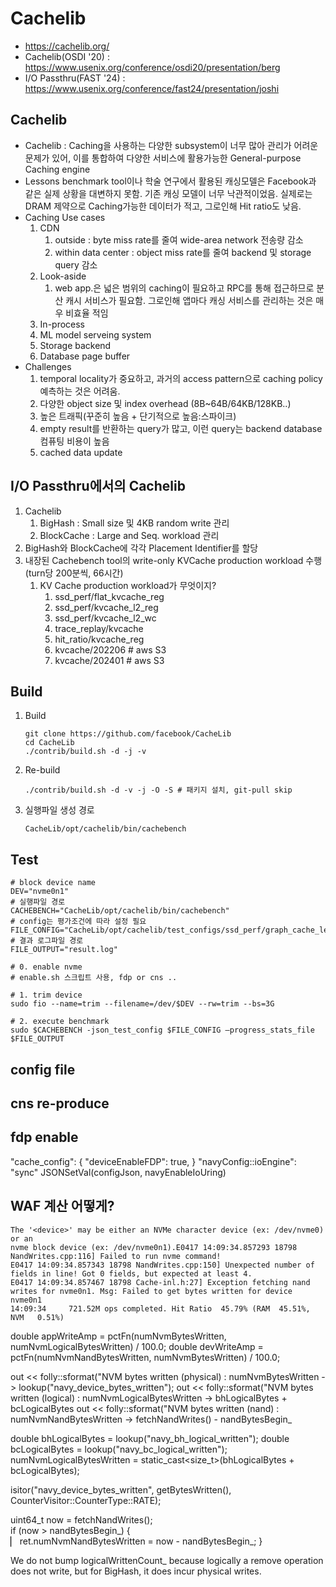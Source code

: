 # Cachelib
* https://cachelib.org/
* Cachelib(OSDI '20) : https://www.usenix.org/conference/osdi20/presentation/berg
* I/O Passthru(FAST '24) : https://www.usenix.org/conference/fast24/presentation/joshi

## Cachelib
- Cachelib : Caching을 사용하는 다양한 subsystem이 너무 많아 관리가 어려운 문제가 있어, 이를 통합하여 다양한 서비스에 활용가능한 General-purpose Caching engine
- Lessons
    benchmark tool이나 학술 연구에서 활용된 캐싱모델은 Facebook과 같은 실제 상황을 대변하지 못함. 기존 캐싱 모델이 너무 낙관적이었음. 실제로는 DRAM 제약으로 Caching가능한 데이터가 적고, 그로인해 Hit ratio도 낮음.
- Caching Use cases
  1. CDN
     1. outside : byte miss rate를 줄여 wide-area network 전송량 감소
     2. within data center : object miss rate를 줄여 backend 및 storage query 감소
  2. Look-aside
     1. web app.은 넓은 범위의 caching이 필요하고 RPC를 통해 접근하므로 분산 캐시 서비스가 필요함. 그로인해 앱마다 캐싱 서비스를 관리하는 것은 매우 비효율 적임
  3. In-process
  4. ML model serveing system
  5. Storage backend
  6. Database page buffer
- Challenges
  1. temporal locality가 중요하고, 과거의 access pattern으로 caching policy 예측하는 것은 어려움.
  2. 다양한 object size 및 index overhead (8B~64B/64KB/128KB..)
  3. 높은 트래픽(꾸준히 높음 + 단기적으로 높음:스파이크)
  4. empty result를 반환하는 query가 많고, 이런 query는 backend database 컴퓨팅 비용이 높음
  5. cached data update


## I/O Passthru에서의 Cachelib
1. Cachelib
   1. BigHash : Small size 및 4KB random write 관리
   2. BlockCache : Large and Seq. workload 관리
2. BigHash와 BlockCache에 각각 Placement Identifier를 할당
3. 내장된 Cachebench tool의 write-only KVCache production workload 수행 (turn당 200분씩, 66시간)
   1. KV Cache production workload가 무엇이지?
      1. ssd_perf/flat_kvcache_reg
      2. ssd_perf/kvcache_l2_reg
      3. ssd_perf/kvcache_l2_wc
      4. trace_replay/kvcache
      5. hit_ratio/kvcache_reg
      6. kvcache/202206 # aws S3
      7. kvcache/202401 # aws S3

## Build
1. Build
    ```shell
    git clone https://github.com/facebook/CacheLib
    cd CacheLib
    ./contrib/build.sh -d -j -v
    ```
2. Re-build
    ```shell
    ./contrib/build.sh -d -v -j -O -S # 패키지 설치, git-pull skip
    ```
3. 실행파일 생성 경로
    ```shell
    CacheLib/opt/cachelib/bin/cachebench  
    ```

## Test
```shell
# block device name
DEV="nvme0n1"
# 실행파일 경로
CACHEBENCH="CacheLib/opt/cachelib/bin/cachebench"
# config는 평가조건에 따라 설정 필요
FILE_CONFIG="CacheLib/opt/cachelib/test_configs/ssd_perf/graph_cache_leader/config.json" 
# 결과 로그파일 경로
FILE_OUTPUT="result.log"

# 0. enable nvme
# enable.sh 스크립트 사용, fdp or cns .. 

# 1. trim device
sudo fio --name=trim --filename=/dev/$DEV --rw=trim --bs=3G

# 2. execute benchmark
sudo $CACHEBENCH -json_test_config $FILE_CONFIG —progress_stats_file $FILE_OUTPUT
```

## config file



## cns re-produce

## fdp enable
"cache_config": {
  "deviceEnableFDP": true,
}
"navyConfig::ioEngine": "sync"
JSONSetVal(configJson, navyEnableIoUring)


## WAF 계산 어떻게?
```shell
The '<device>' may be either an NVMe character device (ex: /dev/nvme0) or an
nvme block device (ex: /dev/nvme0n1).E0417 14:09:34.857293 18798 NandWrites.cpp:116] Failed to run nvme command!
E0417 14:09:34.857343 18798 NandWrites.cpp:150] Unexpected number of fields in line! Got 0 fields, but expected at least 4.
E0417 14:09:34.857467 18798 Cache-inl.h:27] Exception fetching nand writes for nvme0n1. Msg: Failed to get bytes written for device nvme0n1
14:09:34     721.52M ops completed. Hit Ratio  45.79% (RAM  45.51%, NVM   0.51%)
```
double appWriteAmp = pctFn(numNvmBytesWritten, numNvmLogicalBytesWritten) / 100.0;
double devWriteAmp = pctFn(numNvmNandBytesWritten, numNvmBytesWritten) / 100.0; 

out << folly::sformat("NVM bytes written (physical)  : numNvmBytesWritten -> lookup("navy_device_bytes_written");
out << folly::sformat("NVM bytes written (logical)   : numNvmLogicalBytesWritten -> bhLogicalBytes + bcLogicalBytes
out << folly::sformat("NVM bytes written (nand)      : numNvmNandBytesWritten -> fetchNandWrites() - nandBytesBegin_
                                                                                                
double bhLogicalBytes = lookup("navy_bh_logical_written"); 
double bcLogicalBytes = lookup("navy_bc_logical_written"); 
numNvmLogicalBytesWritten = static_cast<size_t>(bhLogicalBytes + bcLogicalBytes);  

isitor("navy_device_bytes_written", getBytesWritten(),
       CounterVisitor::CounterType::RATE);            

       
uint64_t now = fetchNandWrites();                    
if (now > nandBytesBegin_) {                         
▏ ret.numNvmNandBytesWritten = now - nandBytesBegin_;
}

We do not bump logicalWrittenCount_ because logically a
remove operation does not write, but for BigHash, it does
incur physical writes.